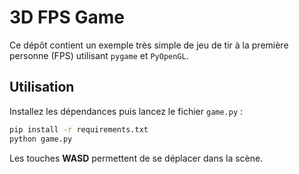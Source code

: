 # 3D FPS Game

Ce dépôt contient un exemple très simple de jeu de tir à la première personne (FPS) utilisant `pygame` et `PyOpenGL`.

## Utilisation

Installez les dépendances puis lancez le fichier `game.py` :

```bash
pip install -r requirements.txt
python game.py
```

Les touches **WASD** permettent de se déplacer dans la scène.
